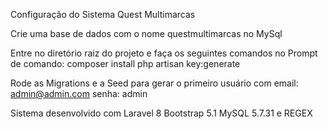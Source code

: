 Configuração do Sistema Quest Multimarcas

Crie uma base de dados com o nome questmultimarcas no MySql

Entre no diretório raiz do projeto e faça os seguintes comandos no Prompt de comando:
composer install
php artisan key:generate

Rode as Migrations e a Seed para gerar o primeiro usuário com email: admin@admin.com
senha: admin

Sistema desenvolvido com Laravel 8
Bootstrap 5.1
MySQL 5.7.31 e REGEX
